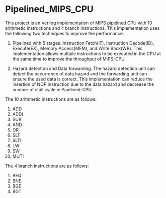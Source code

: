 # Pipelined_MIPS_CPU

This project is an Verilog implementation of MIPS pipelined CPU with 10 arithmetic instructions and 4 branch instructions. This implementation uses the following two techniques to improve the performance.

1. Pipelined with 5 stages: Instruction Fetch(IF), Instruction Decode(ID), Execute(EX), Memory Access(MEM), and Write Back(WB). This implementation allows multiple instructions to be executed in the CPU at the same time to improve the throughput of MIPS-CPU.

2. Hazard detection and Data forwarding. The hazard detection unit can detect the occurrence of data hazard and the forwarding unit can ensure the used data is correct. This implementation can reduce the insertion of NOP instruction due to the data hazard and decrease the number of stall cycle in Pipelined-CPU.  

The 10 arithmetic instructions are as follows:
1. ADD
2. ADDI
3. SUB
4. AND
5. OR
6. SLT
7. SLTI
8. LW
9. SW
10. MUTI

The 4 branch instructions are as follows:
1. BEQ
2. BNE
3. BGE
4. BGT


